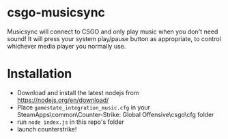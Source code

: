 # csgo-musicsync
Musicsync will connect to CSGO and only play music when you don't need sound! It will press your system play/pause button as appropriate, to control whichever media player you normally use.

# Installation
- Download and install the latest nodejs from https://nodejs.org/en/download/ 
- Place `gamestate_integration_music.cfg` in your SteamApps\common\Counter-Strike: Global Offensive\csgo\cfg folder
- run `node index.js` in this repo's folder
- launch counterstrike!
